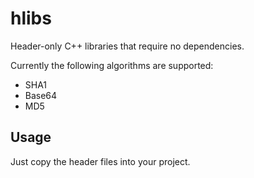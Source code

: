 # hlibs
Header-only C++ libraries that require no dependencies.

Currently the following algorithms are supported:
* SHA1
* Base64
* MD5

## Usage
Just copy the header files into your project.